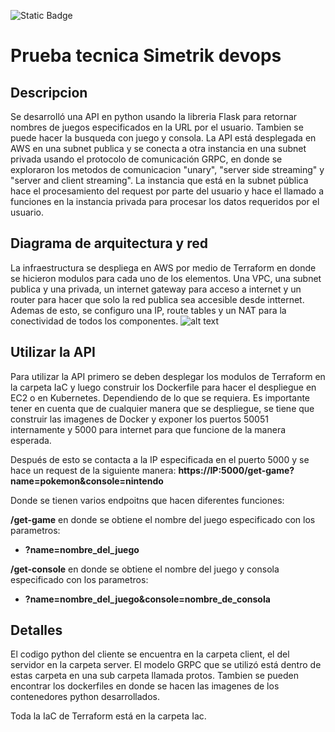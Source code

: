 ![Static Badge](https://img.shields.io/badge/python-3.12-%23ffde57?logo=python)

# Prueba tecnica Simetrik devops 

## Descripcion

Se desarrolló una API en python usando la libreria Flask para retornar nombres de juegos especificados en la URL por el usuario. Tambien se puede hacer la busqueda con juego y consola.
La API está desplegada en AWS en una subnet publica y se conecta a otra instancia en una subnet privada usando el protocolo de comunicación GRPC, en donde se exploraron los metodos de comunicacion "unary", "server side streaming" y "server and client streaming".
La instancia que está en la subnet pública hace el procesamiento del request por parte del usuario y hace el llamado a funciones en la instancia privada para procesar los datos requeridos por el usuario.

## Diagrama de arquitectura y red

La infraestructura se despliega en AWS por medio de Terraform en donde se hicieron modulos para cada uno de los elementos. Una VPC, una subnet publica y una privada, un internet gateway para acceso a internet y un router para hacer que solo la red publica sea accesible desde intternet. Ademas de esto, se configuro una IP, route tables y un NAT para la conectividad de todos los componentes.
![alt text](https://miro.medium.com/v2/resize:fit:640/format:webp/1*1w9mi3WVMaSTCIQG5m9yeA.png)

## Utilizar la API

Para utilizar la API primero se deben desplegar los modulos de Terraform en la carpeta IaC y luego construir los Dockerfile para hacer el despliegue en EC2 o en Kubernetes. Dependiendo de lo que se requiera.
Es importante tener en cuenta que de cualquier manera que se despliegue, se tiene que construir las imagenes de Docker y exponer los puertos 50051 internamente y 5000 para internet para que funcione de la manera esperada.

Después de esto se contacta a la IP especificada en el puerto 5000 y se hace un request de la siguiente manera:
**https://IP:5000/get-game?name=pokemon&console=nintendo**

Donde se tienen varios endpoitns que hacen diferentes funciones: 

**/get-game** en donde se obtiene el nombre del juego especificado con los parametros:
- **?name=nombre_del_juego**

**/get-console** en donde se obtiene el nombre del juego y consola especificado con los parametros: 
- **?name=nombre_del_juego&console=nombre_de_consola**

## Detalles
El codigo python del cliente se encuentra en la carpeta client, el del servidor en la carpeta server. El modelo GRPC que se utilizó está dentro de estas carpeta en una sub carpeta llamada protos. Tambien se pueden encontrar los dockerfiles en donde se hacen las imagenes de los contenedores python desarrollados.

Toda la IaC de Terraform está en la carpeta Iac.